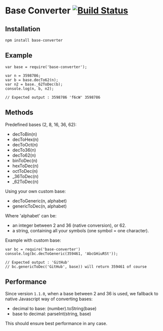 Base Converter [![Build Status](https://secure.travis-ci.org/naholyr/node-base-converter.png)](http://travis-ci.org/naholyr/node-base-converter)
==============

Installation
------------

    npm install base-converter

Example
-------

    var base = require('base-converter');

    var n = 3598786;
    var b = base.decTo62(n);
    var n2 = base._62ToDec(b);
    console.log(n, b, n2);
    
    // Expected output : 3598786 'f6cW' 3598786

Methods
-------

Predefined bases (2, 8, 16, 36, 62):

* decToBin(n)
* decToHex(n)
* decToOct(n)
* decTo36(n)
* decTo62(n)
* binToDec(n)
* hexToDec(n)
* octToDec(n)
* _36ToDec(n)
* _62ToDec(n)

Using your own custom base:
    
* decToGeneric(n, alphabet)
* genericToDec(n, alphabet)

Where 'alphabet' can be:

* an integer between 2 and 36 (native conversion), or 62.
* a string, containing all your symbols (one symbol = one character). 

Example with custom base:

    var bc = require('base-converter')
    console.log(bc.decToGeneric(359461, 'AbcGHiuRSt'));
    
    // Expected output : 'GitHub'
    // bc.genericToDec('GitHub', base)) will return 359461 of course

Performance
-----------

Since version `1.1.0`, when a base between 2 and 36 is used, we fallback to native Javascript way of converting bases:

* decimal to base: (number).toString(base)
* base to decimal: parseInt(string, base)

This should ensure best performance in any case.
